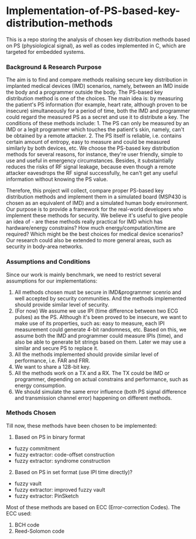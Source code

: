 # Implementation-of-PS-based-key-distribution-methods

This is a repo storing the analysis of chosen key distribution methods based on PS (physiological signal), as well as codes implemented in C, which are targeted for embedded systems.

### Background & Research Purpose

The aim is to find and compare methods realising secure key distribution in implanted medical devices (IMD) scenarios, namely, between an IMD inside the body and a programmer outside the body. The PS-based key distribution method is one of the choices. The main idea is: by measuring the patient's PS information (for example, heart rate, although proven to be insecure) simultaneously for a period of time, both the IMD and programmer could regard the measured PS as a secret and use it to distribute a key. The conditions of these methods include: 1. The PS can only be measured by an IMD or a legit programmer which touches the patient's skin, namely, can't be obtained by a remote attacker. 2. The PS itself is reliable, i.e. contains certain amount of entropy, easy to measure and could be measured similarly by both devices, etc. We choose the PS-based key distribution methods for several reasons, for instance, they're user friendly, simple to use and useful in emergency circumstances. Besides, it substaintially reduces the risks of RF signal leakage, because even though a remote attacker eavesdrops the RF signal successfully, he can't get any useful information without knowing the PS value.

Therefore, this project will collect, compare proper PS-based key distribution methods and implement them in a simulated board (MSP430 is chosen as an equivalent of IMD) and a simulated human body environment. Our purpose is to provide a framework for the real-world developers who implement these methods for security. We believe it's useful to give people an idea of - are these methods really practical for IMD which has hardware/energy constrains? How much energy/computation/time are required? Which might be the best choices for medical device scenarios? Our research could also be extended to more general areas, such as security in body-area networks.

### Assumptions and Conditions

Since our work is mainly benchmark, we need to restrict several assumptions for our implementations:
1. All methods chosen must be secure in IMD&programmer scenrio and well accepted by security communities. And the methods implemented should provide similar level of security.
2. (For now) We assume we use IPI (time difference between two ECG pulses) as the PS. Although it's been proved to be insecure, we want to make use of its properties, such as: easy to measure, each IPI measurement could generate 4-bit randomness, etc. Based on this, we assume both the IMD and programmer could measure IPIs (time), and also be able to generate bit strings based on them. Later we may use a similar and secure PS to replace it.
3. All the methods implemented should provide similar level of performance, i.e. FAR and FRR. 
4. We want to share a 128-bit key.
5. All the methods work on a TX and a RX. The TX could be IMD or programmer, depending on actual constrains and performance, such as energy consumption.
6. We should simulate the same error influence (both PS signal difference and transmission channel error) happening on different methods.

### Methods Chosen

Till now, these methods have been chosen to be implemented:
1. Based on PS in binary format
- fuzzy commitment
- fuzzy extractor: code-offset construction 
- fuzzy extractor: syndrome construction
2. Based on PS in set format (use IPI time directly)?
- fuzzy vault
- fuzzy extractor: improved fuzzy vault
- fuzzy extractor: PinSketch

Most of these methods are based on ECC (Error-correction Codes). The ECC used:
1. BCH code
2. Reed-Solomon code










